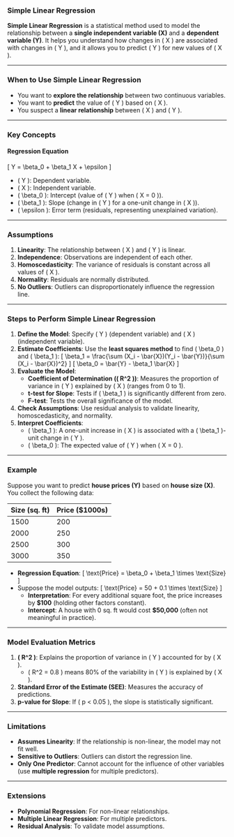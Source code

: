 ### **Simple Linear Regression**

**Simple Linear Regression** is a statistical method used to model the relationship between a **single independent variable (X)** and a **dependent variable (Y)**. It helps you understand how changes in \( X \) are associated with changes in \( Y \), and it allows you to predict \( Y \) for new values of \( X \).

---

### **When to Use Simple Linear Regression**
- You want to **explore the relationship** between two continuous variables.
- You want to **predict** the value of \( Y \) based on \( X \).
- You suspect a **linear relationship** between \( X \) and \( Y \).

---

### **Key Concepts**
#### **Regression Equation**
\[
Y = \beta_0 + \beta_1 X + \epsilon
\]
- \( Y \): Dependent variable.
- \( X \): Independent variable.
- \( \beta_0 \): Intercept (value of \( Y \) when \( X = 0 \)).
- \( \beta_1 \): Slope (change in \( Y \) for a one-unit change in \( X \)).
- \( \epsilon \): Error term (residuals, representing unexplained variation).

---

### **Assumptions**
1. **Linearity**: The relationship between \( X \) and \( Y \) is linear.
2. **Independence**: Observations are independent of each other.
3. **Homoscedasticity**: The variance of residuals is constant across all values of \( X \).
4. **Normality**: Residuals are normally distributed.
5. **No Outliers**: Outliers can disproportionately influence the regression line.

---

### **Steps to Perform Simple Linear Regression**
1. **Define the Model**: Specify \( Y \) (dependent variable) and \( X \) (independent variable).
2. **Estimate Coefficients**: Use the **least squares method** to find \( \beta_0 \) and \( \beta_1 \):
   \[
   \beta_1 = \frac{\sum (X_i - \bar{X})(Y_i - \bar{Y})}{\sum (X_i - \bar{X})^2}
   \]
   \[
   \beta_0 = \bar{Y} - \beta_1 \bar{X}
   \]
3. **Evaluate the Model**:
   - **Coefficient of Determination (\( R^2 \))**: Measures the proportion of variance in \( Y \) explained by \( X \) (ranges from 0 to 1).
   - **t-test for Slope**: Tests if \( \beta_1 \) is significantly different from zero.
   - **F-test**: Tests the overall significance of the model.
4. **Check Assumptions**: Use residual analysis to validate linearity, homoscedasticity, and normality.
5. **Interpret Coefficients**:
   - \( \beta_1 \): A one-unit increase in \( X \) is associated with a \( \beta_1 \)-unit change in \( Y \).
   - \( \beta_0 \): The expected value of \( Y \) when \( X = 0 \).

---

### **Example**
Suppose you want to predict **house prices (Y)** based on **house size (X)**. You collect the following data:

| Size (sq. ft) | Price ($1000s) |
|---------------|----------------|
| 1500          | 200            |
| 2000          | 250            |
| 2500          | 300            |
| 3000          | 350            |

- **Regression Equation**:
  \[
  \text{Price} = \beta_0 + \beta_1 \times \text{Size}
  \]
- Suppose the model outputs:
  \[
  \text{Price} = 50 + 0.1 \times \text{Size}
  \]
  - **Interpretation**: For every additional square foot, the price increases by **$100** (holding other factors constant).
  - **Intercept**: A house with 0 sq. ft would cost **$50,000** (often not meaningful in practice).

---

### **Model Evaluation Metrics**
1. **\( R^2 \)**: Explains the proportion of variance in \( Y \) accounted for by \( X \).
   - \( R^2 = 0.8 \) means 80% of the variability in \( Y \) is explained by \( X \).
2. **Standard Error of the Estimate (SEE)**: Measures the accuracy of predictions.
3. **p-value for Slope**: If \( p < 0.05 \), the slope is statistically significant.

---

### **Limitations**
- **Assumes Linearity**: If the relationship is non-linear, the model may not fit well.
- **Sensitive to Outliers**: Outliers can distort the regression line.
- **Only One Predictor**: Cannot account for the influence of other variables (use **multiple regression** for multiple predictors).

---

### **Extensions**
- **Polynomial Regression**: For non-linear relationships.
- **Multiple Linear Regression**: For multiple predictors.
- **Residual Analysis**: To validate model assumptions.
